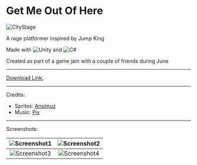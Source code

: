 # Get Me Out Of Here

![CityStage](https://i.imgur.com/Tnpjh1E.png)

A rage platformer inspired by Jump King

Made with <img alt="Unity" src="https://img.shields.io/badge/unity-%23000000.svg?style=for-the-badge&logo=unity&logoColor=white"/> and <img alt="C#" src="https://img.shields.io/badge/c%23-%23239120.svg?style=for-the-badge&logo=c-sharp&logoColor=white"/>

Created as part of a game jam with a couple of friends during June

---

[Download Link:](https://drive.google.com/file/d/1EH2tL6nI6KQWPU5oQYy00tS1u7SXb6Ke/view?usp=sharing)

---

Credits:

- Sprites: [Ansimuz](https://assetstore.unity.com/publishers/18720)
- Music: [Pix](https://www.youtube.com/channel/UCr3D54lk90oa-ZN9-a1mv1Q)

---

Screenshots:

| ![Screenshot1](https://i.imgur.com/yCnKGhv.png) | ![Screenshot2](https://i.imgur.com/2hgaGXd.png) |
| :---------------------------------------------: | :---------------------------------------------: 
| ![Screenshot3](https://i.imgur.com/CTquMPh.png) | ![Screenshot4](https://i.imgur.com/Tnpjh1E.png) |

